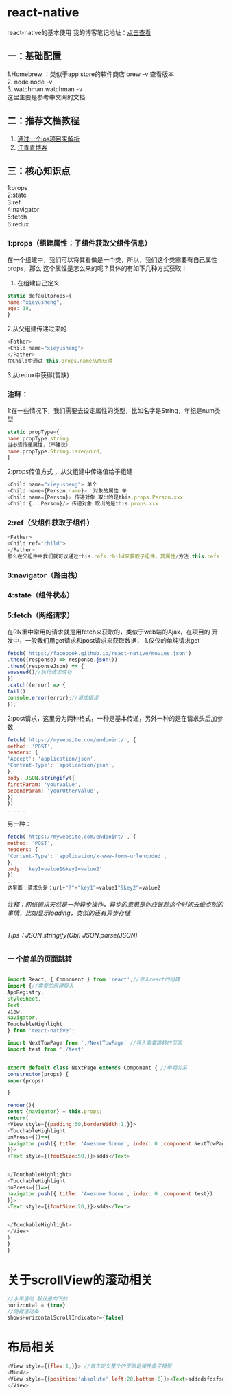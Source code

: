 # react-native
react-native的基本使用
我的博客笔记地址：[点击查看](http://www.cnblogs.com/allenxieyusheng/)

## 一：基础配置  
1.Homebrew ：类似于app store的软件商店   brew  -v 查看版本  
2. node  node -v  
3. watchman  watchman -v  
这里主要是参考中文网的文档

## 二：推荐文档教程
1. [通过一个ios项目来解析](http://www.oschina.net/translate/going-native-with-react)  
2. [江青青博客 ](http://www.lcode.org/%E3%80%90react-native%E5%BC%80%E5%8F%91%E3%80%91react-native-for-android%E7%8E%AF%E5%A2%83%E9%85%8D%E7%BD%AE%E4%BB%A5%E5%8F%8A%E7%AC%AC%E4%B8%80%E4%B8%AA%E5%AE%9E%E4%BE%8B/ ) 

## 三：核心知识点
1:props  
2:state  
3:ref  
4:navigator  
5:fetch  
6:redux  
### 1:props（组建属性：子组件获取父组件信息）
在一个组建中，我们可以将其看做是一个类，所以，我们这个类需要有自己属性props，那么
这个属性是怎么来的呢？具体的有如下几种方式获取！  
1. 在组建自己定义
```js
static defaultprops={
name:"xieyusheng",
age: 18,
}
```
2.从父组建传递过来的 
```js
<Father>
<Child name="xieyusheng">
</Father>
在Child中通过 this.props.name从而获得
```
3.从redux中获得(暂缺)

### 注释：
1:在一些情况下，我们需要去设定属性的类型，比如名字是String，年纪是num类型
```js
static propType={
name:propType.string
当必须传递属性，（不建议）
name:propType.String.isrequird,
}
```
2:props传值方式 ，从父组建中传递值给子组建
```js
<Child name="xieyusheng"> 单个
<Child name={Person.name}>  对象的属性 单
<Child name={Person}> 传递对象 取出的是this.props.Person.xxx
<Child {...Person}/> 传递对象 取出的是this.props.xxx
```

### 2:ref（父组件获取子组件）
```js
<Father>
<Child ref="child">
</Father>
那么在父组件中我们就可以通过this.refs.child来获取子组件，其属性/方法 this.refs.child.xxx
```
### 3:navigator（路由栈）
### 4:state（组件状态）
### 5:fetch（网络请求）
在RN重中常用的请求就是用fetch来获取的，类似于web端的Ajax，在项目的
开发中，一般我们用get请求和post请求来获取数据，
1.仅仅的单纯请求get  
```js
fetch('https://facebook.github.io/react-native/movies.json')
.then((response) => response.json())
.then((responseJson) => {
susseed()//执行请求成功
})
.catch((error) => {
fail()
console.error(error);//请求错误
});
```
2:post请求，这里分为两种格式，一种是基本传递，另外一种的是在请求头后加参数
```js
fetch('https://mywebsite.com/endpoint/', {
method: 'POST',
headers: {
'Accept': 'application/json',
'Content-Type': 'application/json',
},
body: JSON.stringify({
firstParam: 'yourValue',
secondParam: 'yourOtherValue',
})
})
......
```
另一种：
```js
fetch('https://mywebsite.com/endpoint/', {
method: 'POST',
headers: {
'Content-Type': 'application/x-www-form-urlencoded',
},
body: 'key1=value1&key2=value2'
})
...
这里面：请求头是：url+"?"+"key1"=value1"&key2"=value2
```

###### 注释：网络请求天然是一种异步操作，异步的意思是你应该趁这个时间去做点别的事情，比如显示loading，类似的还有异步存储
###### Tips：JSON.stringify(Obj)  JSON.parse(JSON)
###  一 个简单的页面跳转  
```js

import React, { Component } from 'react';//导入react的组建
import {//需要的组建导入
AppRegistry,
StyleSheet,
Text,
View,
Navigator,
TouchableHighlight
} from 'react-native';

import NextTowPage from './NextTowPage' //导入需要跳转的页面
import test from './test'


export default class NextPage extends Component { //申明关系
constructor(props) {
super(props)

}

render(){
const {navigator} = this.props;
return(
<View style={{padding:50,borderWidth:1,}}>
<TouchableHighlight
onPress={()=>{
navigator.push({ title: 'Awesome Scene', index: 0 ,component:NextTowPage})//注意
}}>
<Text style={{fontSize:50,}}>sdds</Text>


</TouchableHighlight>
<TouchableHighlight
onPress={()=>{
navigator.push({ title: 'Awesome Scene', index: 0 ,component:test})
}}>
<Text style={{fontSize:20,}}>sdds</Text>


</TouchableHighlight>
</View>
)
}
}
```

# 关于scrollView的滚动相关  
```js 
//水平滚动 默认是向下的
horizontal = {true}
//隐藏滚动条
showsHorizontalScrollIndicator={false}
```
# 布局相关  
```js 
<View style={{flex:1,}}> //首先定义整个的页面是弹性盒子模型
<Mind/>
<View style={{position:'absolute',left:20,bottom:0}}><Text>sddcdsfdsfsds</Text></View> //  这样就可以让子元素（项目使用基本的布局方式）
</View>
```

